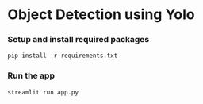 # Object Detection using Yolo

### Setup and install required packages
```pip install -r requirements.txt```

### Run the app
```streamlit run app.py```

